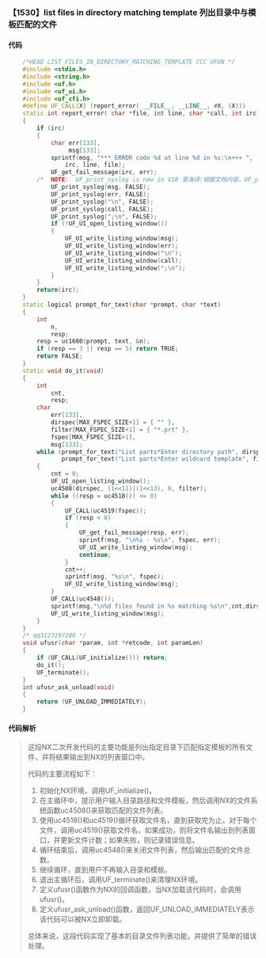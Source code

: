 ### 【1530】list files in directory matching template 列出目录中与模板匹配的文件

#### 代码

```cpp
    /*HEAD LIST_FILES_IN_DIRECTORY_MATCHING_TEMPLATE CCC UFUN */  
    #include <stdio.h>  
    #include <string.h>  
    #include <uf.h>  
    #include <uf_ui.h>  
    #include <uf_cfi.h>  
    #define UF_CALL(X) (report_error( __FILE__, __LINE__, #X, (X)))  
    static int report_error( char *file, int line, char *call, int irc)  
    {  
        if (irc)  
        {  
            char err[133],  
                 msg[133];  
            sprintf(msg, "*** ERROR code %d at line %d in %s:\n+++ ",  
                irc, line, file);  
            UF_get_fail_message(irc, err);  
        /*  NOTE:  UF_print_syslog is new in V18 里海译:根据文档内容，UF_print_syslog是V18版本新增的功能。 */  
            UF_print_syslog(msg, FALSE);  
            UF_print_syslog(err, FALSE);  
            UF_print_syslog("\n", FALSE);  
            UF_print_syslog(call, FALSE);  
            UF_print_syslog(";\n", FALSE);  
            if (!UF_UI_open_listing_window())  
            {  
                UF_UI_write_listing_window(msg);  
                UF_UI_write_listing_window(err);  
                UF_UI_write_listing_window("\n");  
                UF_UI_write_listing_window(call);  
                UF_UI_write_listing_window(";\n");  
            }  
        }  
        return(irc);  
    }  
    static logical prompt_for_text(char *prompt, char *text)  
    {  
        int  
            n,  
            resp;  
        resp = uc1600(prompt, text, &n);  
        if (resp == 3 || resp == 5) return TRUE;  
        return FALSE;  
    }  
    static void do_it(void)  
    {  
        int  
            cnt,  
            resp;  
        char  
            err[133],  
            dirspec[MAX_FSPEC_SIZE+1] = { "" },  
            filter[MAX_FSPEC_SIZE+1] = { "*.prt" },  
            fspec[MAX_FSPEC_SIZE+1],  
            msg[133];  
        while (prompt_for_text("List parts*Enter directory path", dirspec) &&  
               prompt_for_text("List parts*Enter wildcard template", filter))  
        {  
            cnt = 0;  
            UF_UI_open_listing_window();  
            uc4508(dirspec, (1<<11)|(1<<13), 0, filter);  
            while ((resp = uc4518()) <= 0)  
            {  
                UF_CALL(uc4519(fspec));  
                if (resp < 0)  
                {  
                    UF_get_fail_message(resp, err);  
                    sprintf(msg, "\n%s - %s\n", fspec, err);  
                    UF_UI_write_listing_window(msg);  
                    continue;  
                }  
                cnt++;  
                sprintf(msg, "%s\n", fspec);  
                UF_UI_write_listing_window(msg);  
            }  
            UF_CALL(uc4548());  
            sprintf(msg,"\n%d files found in %s matching %s\n",cnt,dirspec,filter);  
            UF_UI_write_listing_window(msg);  
        }  
    }  
    /* qq3123197280 */  
    void ufusr(char *param, int *retcode, int paramLen)  
    {  
        if (UF_CALL(UF_initialize())) return;  
        do_it();  
        UF_terminate();  
    }  
    int ufusr_ask_unload(void)  
    {  
        return (UF_UNLOAD_IMMEDIATELY);  
    }

```

#### 代码解析

> 这段NX二次开发代码的主要功能是列出指定目录下匹配指定模板的所有文件，并将结果输出到NX的列表窗口中。
>
> 代码的主要流程如下：
>
> 1. 初始化NX环境，调用UF_initialize()。
> 2. 在主循环中，提示用户输入目录路径和文件模板，然后调用NX的文件系统函数uc4508()来获取匹配的文件列表。
> 3. 使用uc4518()和uc4519()循环获取文件名，直到获取完为止。对于每个文件，调用uc4519()获取文件名，如果成功，则将文件名输出到列表窗口，并更新文件计数；如果失败，则记录错误信息。
> 4. 循环结束后，调用uc4548()来关闭文件列表，然后输出匹配的文件总数。
> 5. 继续循环，直到用户不再输入目录和模板。
> 6. 退出主循环后，调用UF_terminate()来清理NX环境。
> 7. 定义ufusr()函数作为NX的回调函数，当NX加载该代码时，会调用ufusr()。
> 8. 定义ufusr_ask_unload()函数，返回UF_UNLOAD_IMMEDIATELY表示该代码可以被NX立即卸载。
>
> 总体来说，这段代码实现了基本的目录文件列表功能，并提供了简单的错误处理。
>
